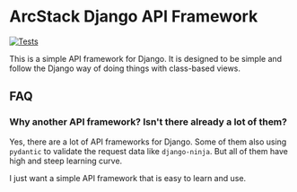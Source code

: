 # ArcStack Django API Framework

[![Tests](https://github.com/gwainor/arcstack-django-api/actions/workflows/test.yml/badge.svg?branch=master)](https://github.com/gwainor/arcstack-django-api/actions/workflows/test.yml)

This is a simple API framework for Django. It is designed to be simple and follow
the Django way of doing things with class-based views.

## FAQ

### Why another API framework? Isn't there already a lot of them?

Yes, there are a lot of API frameworks for Django. Some of them also using `pydantic`
to validate the request data like `django-ninja`. But all of them have high and steep
learning curve.

I just want a simple API framework that is easy to learn and use.
